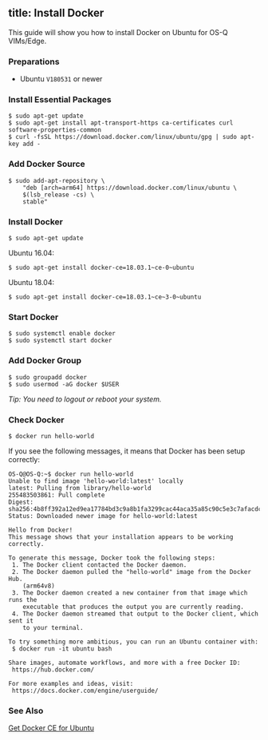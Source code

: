 title: Install Docker
---

This guide will show you how to install Docker on Ubuntu for OS-Q VIMs/Edge.

### Preparations
* Ubuntu `V180531` or newer

### Install Essential Packages
```
$ sudo apt-get update
$ sudo apt-get install apt-transport-https ca-certificates curl software-properties-common
$ curl -fsSL https://download.docker.com/linux/ubuntu/gpg | sudo apt-key add -
```
### Add Docker Source
```
$ sudo add-apt-repository \
	"deb [arch=arm64] https://download.docker.com/linux/ubuntu \
	$(lsb_release -cs) \
	stable"
```
### Install Docker
```
$ sudo apt-get update
```
Ubuntu 16.04:
```
$ sudo apt-get install docker-ce=18.03.1~ce-0~ubuntu
```

Ubuntu 18.04:
```
$ sudo apt-get install docker-ce=18.03.1~ce~3-0~ubuntu
```

### Start Docker
```
$ sudo systemctl enable docker
$ sudo systemctl start docker
```

### Add Docker Group
```
$ sudo groupadd docker
$ sudo usermod -aG docker $USER
```

*Tip: You need to logout or reboot your system.*

### Check Docker
```
$ docker run hello-world
```

If you see the following messages, it means that Docker has been setup correctly:
```
OS-Q@OS-Q:~$ docker run hello-world
Unable to find image 'hello-world:latest' locally
latest: Pulling from library/hello-world
255483503861: Pull complete 
Digest: sha256:4b8ff392a12ed9ea17784bd3c9a8b1fa3299cac44aca35a85c90c5e3c7afacdc
Status: Downloaded newer image for hello-world:latest

Hello from Docker!
This message shows that your installation appears to be working correctly.

To generate this message, Docker took the following steps:
 1. The Docker client contacted the Docker daemon.
 2. The Docker daemon pulled the "hello-world" image from the Docker Hub.
    (arm64v8)
 3. The Docker daemon created a new container from that image which runs the
    executable that produces the output you are currently reading.
 4. The Docker daemon streamed that output to the Docker client, which sent it
    to your terminal.

To try something more ambitious, you can run an Ubuntu container with:
 $ docker run -it ubuntu bash

Share images, automate workflows, and more with a free Docker ID:
 https://hub.docker.com/

For more examples and ideas, visit:
 https://docs.docker.com/engine/userguide/
```

### See Also
[Get Docker CE for Ubuntu](https://docs.docker.com/install/linux/docker-ce/ubuntu/)
